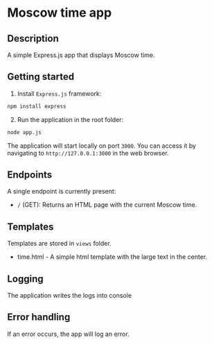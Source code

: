 # Moscow time app

## Description

A simple Express.js app that displays Moscow time.

## Getting started

1. Install `Express.js` framework:

```bash
npm install express
```

2. Run the application in the root folder:

```bash
node app.js
```

The application will start locally on port `3000`. You can access it by navigating to `http://127.0.0.1:3000` in the web browser.

## Endpoints

A single endpoint is currently present:

- `/` (GET): Returns an HTML page with the current Moscow time.

## Templates

Templates are stored in `views` folder.

- time.html - A simple html template with the large text in the center.

## Logging

The application writes the logs into console

## Error handling
If an error occurs, the app will log an error.
